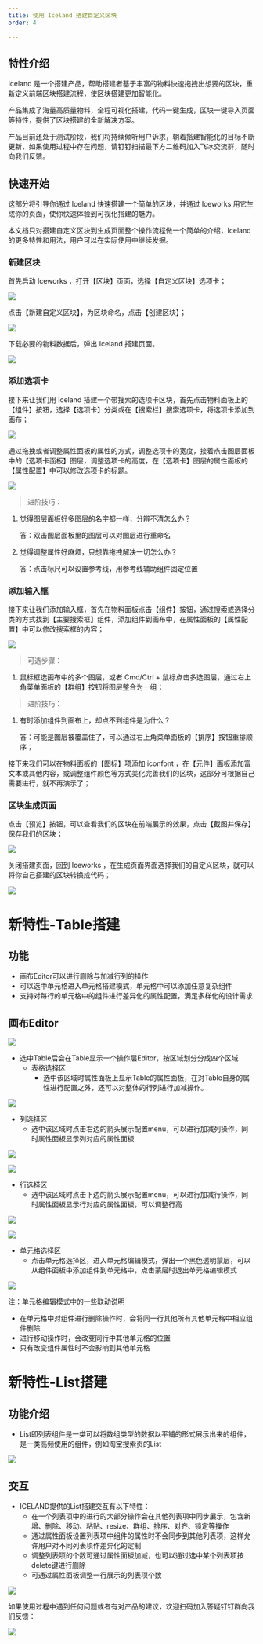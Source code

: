 ```yaml
---
title: 使用 Iceland 搭建自定义区块
order: 4

---
```


## 特性介绍

Iceland 是一个搭建产品，帮助搭建者基于丰富的物料快速拖拽出想要的区块，重新定义前端区块搭建流程，使区块搭建更加智能化。

产品集成了海量高质量物料，全程可视化搭建，代码一键生成，区块一键导入页面等特性，提供了区块搭建的全新解决方案。

产品目前还处于测试阶段，我们将持续倾听用户诉求，朝着搭建智能化的目标不断更新，如果使用过程中存在问题，请钉钉扫描最下方二维码加入飞冰交流群，随时向我们反馈。

## 快速开始

这部分将引导你通过 Iceland 快速搭建一个简单的区块，并通过 Iceworks 用它生成你的页面，使你快速体验到可视化搭建的魅力。

本文档只对搭建自定义区块到生成页面整个操作流程做一个简单的介绍，Iceland 的更多特性和用法，用户可以在实际使用中继续发掘。

### 新建区块

首先启动 Iceworks ，打开【区块】页面，选择【自定义区块】选项卡；


<img src="https://img.alicdn.com/tfs/TB1NuHEjG6qK1RjSZFmXXX0PFXa-982-712.png">


点击【新建自定义区块】，为区块命名，点击【创建区块】；


<img src="https://img.alicdn.com/tfs/TB1l5fCjSzqK1RjSZFHXXb3CpXa-982-712.png">


下载必要的物料数据后，弹出 Iceland 搭建页面。


<img src="https://img.alicdn.com/tfs/TB1go4rgSzqK1RjSZFjXXblCFXa-1392-832.png">


### 添加选项卡

接下来让我们用 Iceland 搭建一个带搜索的选项卡区块，首先点击物料面板上的【组件】按钮，选择【选项卡】分类或在【搜索栏】搜索选项卡，将选项卡添加到画布；


<img src="https://img.alicdn.com/tfs/TB1m20rgMHqK1RjSZFkXXX.WFXa-1392-832.png">


通过拖拽或者调整属性面板的属性的方式，调整选项卡的宽度，接着点击图层面板中的【选项卡面板】图层，调整选项卡的高度，在【选项卡】图层的属性面板的【属性配置】中可以修改选项卡的标题。


<img src="https://img.alicdn.com/tfs/TB1D38rgQvoK1RjSZFNXXcxMVXa-1392-832.png">


> 进阶技巧：

1. 觉得图层面板好多图层的名字都一样，分辨不清怎么办？

	答：双击图层面板里的图层可以对图层进行重命名

2. 觉得调整属性好麻烦，只想靠拖拽解决一切怎么办？

	答：点击标尺可以设置参考线，用参考线辅助组件固定位置

### 添加输入框

接下来让我们添加输入框，首先在物料面板点击【组件】按钮，通过搜索或选择分类的方式找到【主要搜索框】组件，添加组件到画布中，在属性面板的【属性配置】中可以修改搜索框的内容；


<img src="https://img.alicdn.com/tfs/TB1yeXrgQvoK1RjSZPfXXXPKFXa-1392-832.png">


> 可选步骤：

1. 鼠标框选画布中的多个图层，或者 Cmd/Ctrl + 鼠标点击多选图层，通过右上角菜单面板的【群组】按钮将图层整合为一组；

> 进阶技巧：

1. 有时添加组件到画布上，却点不到组件是为什么？

	答：可能是图层被覆盖住了，可以通过右上角菜单面板的【排序】按钮重排顺序；

接下来我们可以在物料面板的【图标】项添加 iconfont ，在【元件】面板添加富文本或其他内容，或调整组件颜色等方式美化完善我们的区块，这部分可根据自己需要进行，就不再演示了；

### 区块生成页面

点击【预览】按钮，可以查看我们的区块在前端展示的效果，点击【截图并保存】保存我们的区块；


<img src="https://img.alicdn.com/tfs/TB1EaVkgxTpK1RjSZFMXXbG_VXa-1392-832.png">


关闭搭建页面，回到 Iceworks ，在生成页面界面选择我们的自定义区块，就可以将你自己搭建的区块转换成代码；


<img src="https://img.alicdn.com/tfs/TB1LINggsbpK1RjSZFyXXX_qFXa-982-712.png">

# 新特性-Table搭建

## 功能
- 画布Editor可以进行删除与加减行列的操作
- 可以选中单元格进入单元格搭建模式，单元格中可以添加任意复杂组件
- 支持对每行的单元格中的组件进行差异化的属性配置，满足多样化的设计需求

## 画布Editor


![](https://cdn.nlark.com/lark/0/2018/png/184/1535011258743-26eb3a63-28f1-444d-9ed9-d94979020586.png "")


- 选中Table后会在Table显示一个操作层Editor，按区域划分分成四个区域
    - 表格选择区
        - 选中该区域时属性面板上显示Table的属性面板，在对Table自身的属性进行配置之外，还可以对整体的行列进行加减操作。


![](https://cdn.nlark.com/lark/0/2018/png/184/1535011810972-3ae6f7b3-6a48-41a0-8cdf-b1a74225bdf5.png "")

- 列选择区
  - 选中该区域时点击右边的箭头展示配置menu，可以进行加减列操作，同时属性面板显示列对应的属性面板


![](https://cdn.nlark.com/lark/0/2018/png/184/1535012640500-6d2901ed-7f75-4aa0-8b26-e75f1f45c864.png "")




![](https://cdn.nlark.com/lark/0/2018/png/184/1535012708469-eb98f3b1-d25f-45ef-be9d-b928208f6306.png "")

- 行选择区
  - 选中该区域时点击下边的箭头展示配置menu，可以进行加减行操作，同时属性面板显示行对应的属性面板，可以调整行高


![](https://cdn.nlark.com/lark/0/2018/png/184/1535012803890-ef132ffe-8709-46b1-9ae1-03cfa3889f42.png "")



![](https://cdn.nlark.com/lark/0/2018/png/184/1535012845910-a4a15c54-a51e-4143-9011-3a53e2ac4b40.png "")


- 单元格选择区
  - 点击单元格选择区，进入单元格编辑模式，弹出一个黑色透明蒙层，可以从组件面板中添加组件到单元格中，点击蒙层时退出单元格编辑模式


![](https://cdn.nlark.com/lark/0/2018/png/184/1535012976524-0fb88783-57bb-4bfa-80e1-991a842bef8b.png "")

注：单元格编辑模式中的一些联动说明
- 在单元格中对组件进行删除操作时，会将同一行其他所有其他单元格中相应组件删除
- 进行移动操作时，会改变同行中其他单元格的位置
- 只有改变组件属性时不会影响到其他单元格

# 新特性-List搭建

## 功能介绍

- List即列表组件是一类可以将数组类型的数据以平铺的形式展示出来的组件，是一类高频使用的组件，例如淘宝搜索页的List

![](https://cdn.nlark.com/lark/0/2018/png/184/1538047963739-ab9cbdaf-7bbf-420f-9938-5def8965507b.png "")


## 交互

- ICELAND提供的List搭建交互有以下特性：
  - 在一个列表项中的进行的大部分操作会在其他列表项中同步展示，包含新增、删除、移动、粘贴、resize、群组、排序、对齐、锁定等操作
  - 通过属性面板设置列表项中组件的属性时不会同步到其他列表项，这样允许用户对不同列表项作差异化的定制
  - 调整列表项的个数可通过属性面板加减，也可以通过选中某个列表项按delete键进行删除
  - 可通过属性面板调整一行展示的列表项个数


![](https://cdn.nlark.com/lark/0/2018/png/184/1538049039613-3de9ff12-a86c-42c5-8afc-a87603044e4b.png "")

如果使用过程中遇到任何问题或者有对产品的建议，欢迎扫码加入答疑钉钉群向我们反馈：

<img src="https://ice.alicdn.com/assets/images/ice-group.png">
